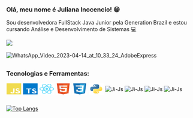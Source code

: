 ### Olá, meu nome é Juliana Inocencio! 😁

Sou desenvolvedora FullStack Java Junior pela Generation Brazil e estou cursando Análise e Desenvolvimento de Sistemas 💻
 
  <a href="https://www.linkedin.com/in/juliana-inocencio" target="_blank"><img src="https://img.shields.io/badge/LinkedIn-0077B5?style=for-the-badge&logo=linkedin&logoColor=white" target="_blank"></a>   
 
![WhatsApp_Video_2023-04-14_at_10_33_24_AdobeExpress](https://user-images.githubusercontent.com/103137785/232060484-4c95d1d2-6108-4314-aa6b-fe777053c1df.gif)

  ##

  ### Tecnologias e Ferramentas:
  <div>
  <img align="center" alt="Ji-Js" height="30" width="40" src="https://raw.githubusercontent.com/devicons/devicon/master/icons/javascript/javascript-plain.svg">
  <img align="center" alt="Ji-Ts" height="30" width="40" src="https://raw.githubusercontent.com/devicons/devicon/master/icons/typescript/typescript-plain.svg">
  <img align="center" alt="Ji-React" height="30" width="40" src="https://raw.githubusercontent.com/devicons/devicon/master/icons/react/react-original.svg">
  <img align="center" alt="Ji-HTML" height="30" width="40" src="https://raw.githubusercontent.com/devicons/devicon/master/icons/html5/html5-original.svg">
  <img align="center" alt="Ji-CSS" height="30" width="40" src="https://raw.githubusercontent.com/devicons/devicon/master/icons/css3/css3-original.svg">
  <img align="center" alt="Ji-Python" height="30" width="40" src="https://raw.githubusercontent.com/devicons/devicon/master/icons/python/python-original.svg">
  <img align="center" alt="Ji-Js" height="30" width="40" src="https://cdn.jsdelivr.net/gh/devicons/devicon/icons/java/java-original.svg" />
  <img align="center" alt="Ji-Js" height="30" width="40" src="https://cdn.jsdelivr.net/gh/devicons/devicon/icons/mysql/mysql-original.svg" />
  <img align="center" alt="Ji-Js" height="30" width="40" src="https://cdn.jsdelivr.net/gh/devicons/devicon/icons/spring/spring-original.svg" />
  <img align="center" alt="Ji-Js" height="30" width="40" src="https://cdn.jsdelivr.net/gh/devicons/devicon/icons/github/github-original.svg" />
 
  </div>
  
          
  ##
  
 [![Top Langs](https://github-readme-stats.vercel.app/api/top-langs/?username=juliana-inocencio)](https://github.com/juliana-inocencio/github-readme-stats)
  	
 
   
